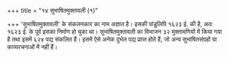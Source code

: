 +++
title = "१४ सुभाषितमुक्तावली (१)"

+++
'सुभाषितमुक्तावली' के संकलनकार का नाम अज्ञात है। इसकी पांडुलिपि १६२३ ई. की है, अतः १६२३ ई. के पूर्व इसका निर्माण हो चुका था। सुभाषितमुक्तावली का विभाजन ३२ मुक्तामणियों में किया गया है तथा इसमें ६२४ पद्य संकलित हैं। इसमें ऐसे अनेक दुर्भल पद्य प्राप्त होते हैं, जो अन्य सुभाषितसंग्रहों या काव्यरचनाओं में नहीं हैं।